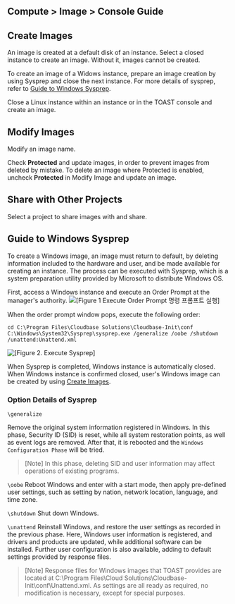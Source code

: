 ## Compute > Image > Console Guide

## Create Images

An image is created at a default disk of an instance. Select a closed instance to create an image. Without it, images cannot be created. 

To create an image of a Widows instance, prepare an image creation by using Sysprep and close the next instance. For more details of sysprep, refer to [Guide to Windows Sysprep](#sysprep).  

Close a Linux instance within an instance or in the TOAST console and create an image. 

## Modify Images

Modify an image name.

Check **Protected** and update images, in order to prevent images from deleted by mistake. To delete an image where Protected is enabled, uncheck **Protected** in Modify Image and update an image.

## Share with Other Projects

Select a project to share images with and share.


## Guide to Windows Sysprep

To create a Windows image, an image must return to default, by deleting information included to the hardware and user, and be made available for creating an instance. The process can be executed with Sysprep, which is a system preparation utility provided by Microsoft to distribute Windows OS.

First, access a Windows instance and execute an Order Prompt at the manager's authority.
![[Figure 1 Execute Order Prompt 명령 프롬프트 실행]](http://static.toastoven.net/prod_infrastructure/compute/sysprep/001_170524_800px.PNG)

When the order prompt window pops, execute the following order: 

	cd C:\Program Files\Cloudbase Solutions\Cloudbase-Init\conf
	C:\Windows\System32\Sysprep\sysprep.exe /generalize /oobe /shutdown /unattend:Unattend.xml

![[Figure 2. Execute Sysprep]](http://static.toastoven.net/prod_infrastructure/compute/sysprep/002_170524_800px.PNG)

When Sysprep is completed, Windows instance is automatically closed. When Windows instance is confirmed closed, user's Windows image can be created by using [Create Images](./console-guide/#_1). 

### Option Details of Sysprep


`\generalize`

Remove the original system information registered in Windows. In this phase, Security ID (SID) is reset, while all system restoration points, as well as event logs are removed. After that, it is rebooted and the `Windows Configuration Phase` will be tried.   
> [Note]
In this phase, deleting SID and user information may affect operations of existing programs.  


`\oobe`
Reboot Windows and enter with a start mode, then apply pre-defined user settings, such as setting by nation, network location, language, and time zone. 

`\shutdown`
Shut down Windows. 

`\unattend`
Reinstall Windows, and restore the user settings as recorded in the previous phase. Here, Windows user information is registered, and drivers and products are updated, while additional software can be installed. Further user configuration is also available, adding to default settings provided by response files.     

> [Note]
Response files for Windows images that TOAST provides are located at C:\Program Files\Cloud Solutions\Cloudbase-Init\conf\Unattend.xml. As settings are all ready as required, no modification is necessary, except for special purposes.  
